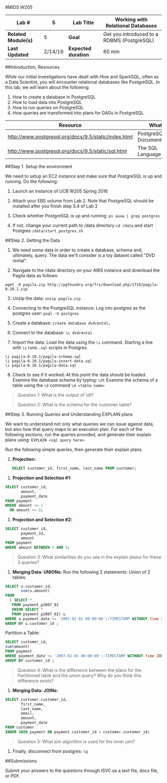 #MIDS W205

| **Lab #** | 5 | **Lab Title** | Working with Relational Databases |
|---|---|---|---|
| **Related Module(s)** | 5 | **Goal** | Get you introduced to a RDBMS (PostgreSQL) |
| **Last Updated** | 2/14/16 | **Expected duration** | 60 min |


##Introduction, Resources

While our initial investigations have dealt with Hive and SparkSQL, often as a Data Scientist, you will encounter relational databases like PostgreSQL. In this lab, we will learn about the following:

1. How to create a database in PostgreSQL
2. How to load data into PostgreSQL
3. How to run queries on PostgreSQL
4. How queries are transformed into plans for DAGs in PostgreSQL

| Resource | What |
|---|---|
| http://www.postgresql.org/docs/9.5/static/index.html | PostgreSQL Documentation |
| http://www.postgresql.org/docs/9.5/static/sql.html | The SQL Language |


##Step 1. Setup the environment

We need to setup an EC2 instance and make sure that PostgreSQL is up and running. Do the following:

1. Launch an instance of UCB W205 Spring 2016

2. Attach your EBS volume from Lab 2. Note that PostgreSQL should be installed after you finish step 3.4 of Lab 2
  
3. Check whether PostgreSQL is up and running: 
  ```ps auxw | grep postgres```
  
4. If not, change your current path to /data directory
```cd /data``` 
and start Postgres 
```/data/start_postgres.sh```

##Step 2. Getting the Data
  
1. We need some data in order to create a database, schema and, ultimately, query. The data we'll consider is a toy dataset called "DVD rental".
  
2. Navigate to the /data directory on your AWS instance and download the Pagila data as follows:
```
wget -O pagila.zip http://pgfoundry.org/frs/download.php/1719/pagila-0.10.1.zip
```

3. Unzip the data: 
```unzip pagila.zip```

4. Connecting to the PostgreSQL instance:
  Log into postgres as the postgres user: 
  ```psql -U postgres```

5. Create a database:
```create database dvdrental;```

6. Connect to the database:
```\c dvdrental```

7. Import the data:
Load the data using the `\i` command. Starting a line with `\i` runs `.sql` scripts in Postgres.
  ```
  \i pagila-0.10.1/pagila-schema.sql
  \i pagila-0.10.1/pagila-insert-data.sql
  \i pagila-0.10.1/pagila-data.sql
  ```
8. Check to see if it worked:
At this point the data should be loaded. 
Examine the database schema by typing:
```\dt```
Examine the schema of a table using the `\d` command
```\d <table name>```

> Question 1: What is the output of \dt?

> Question 2: What is the schema for the customer table?


##Step 3. Running Queries and Understanding EXPLAIN plans

We want to understand not only what queries we can issue against data, but also how that query maps to an execution plan. For each of the following sections, run the queries provided, and generate their explain plans using: 
```EXPLAIN <sql query here>```

Run the following simple queries, then generate their explain plans.

1. **Projection:**
```sql
   SELECT customer_id, first_name, last_name FROM customer;
```
1. **Projection and Selection #1:**
  ```sql
  SELECT customer_id,
         amount,
         payment_date
  FROM payment
  WHERE amount <= 1
    OR amount >= 8;
  ```
1. **Projection and Selection #2:**
```sql
SELECT customer_id,
       payment_id,
       amount
FROM payment
WHERE amount BETWEEN 5 AND 9;
```
> Question 3: What similarities do you see in the explain plains for these 3 queries?

1. **Merging Data: UNIONs:**
Run the following 2 statements: 
Union of 2 tables:
  ```sql
  SELECT u.customer_id,
         sum(u.amount)
  FROM
    ( SELECT *
     FROM payment_p2007_01
     UNION SELECT *
     FROM payment_p2007_02) u
  WHERE u.payment_date <= '2007-02-01 00:00:00'::TIMESTAMP WITHOUT time ZONE
  GROUP BY u.customer_id ;
  ```
Partition a Table:
  ```sql
  SELECT customer_id,
  sum(amount)
  FROM payment
  WHERE payment_date <= '2007-02-01 00:00:00'::TIMESTAMP WITHOUT time ZONE
  GROUP BY customer_id ;
  ```
> Question 4: What is the difference between the plans for the Partitioned table and the union query? Why do you think this difference exists?

1. **Merging Data: JOINs:**
```sql
SELECT customer.customer_id,
       first_name,
       last_name,
       email,
       amount,
       payment_date
FROM customer
INNER JOIN payment ON payment.customer_id = customer.customer_id;
```
> Question 5: What join algorithm is used for the inner join?

1. Finally, disconnect from postgres:
```\q```

##Submissions

Submit your answers to the questions through ISVC as a text file, docx file, or PDF.